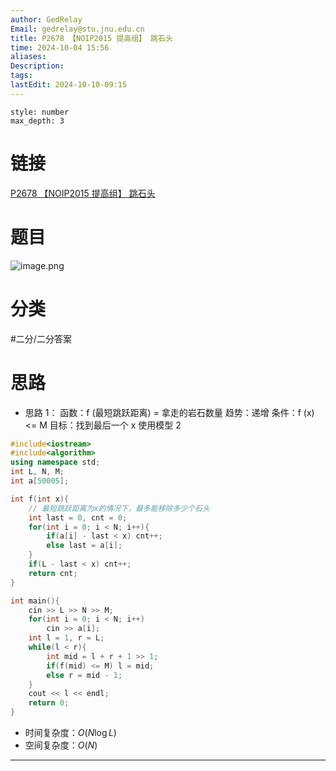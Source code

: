 ```yaml
---
author: GedRelay
Email: gedrelay@stu.jnu.edu.cn
title: P2678 【NOIP2015 提高组】 跳石头
time: 2024-10-04 15:56
aliases: 
Description: 
tags: 
lastEdit: 2024-10-10-09:15
---
```


```toc
style: number
max_depth: 3
```

# 链接
[P2678 【NOIP2015 提高组】 跳石头](https://www.luogu.com.cn/problem/P2678) 

# 题目
![image.png](https://ged-pic-bed.oss-cn-guangzhou.aliyuncs.com/img/202410041557594.png)


# 分类
#二分/二分答案 

# 思路
- 思路 1：
函数：f (最短跳跃距离) = 拿走的岩石数量
趋势：递增
条件：f (x) <= M
目标：找到最后一个 x
使用模型 2


```cpp
#include<iostream>
#include<algorithm>
using namespace std;
int L, N, M;
int a[50005];

int f(int x){
    // 最短跳跃距离为x的情况下，最多能移除多少个石头
    int last = 0, cnt = 0;
    for(int i = 0; i < N; i++){
        if(a[i] - last < x) cnt++;
        else last = a[i];
    }
    if(L - last < x) cnt++;
    return cnt;
}

int main(){
    cin >> L >> N >> M;
    for(int i = 0; i < N; i++)
        cin >> a[i];
    int l = 1, r = L;
    while(l < r){
        int mid = l + r + 1 >> 1;
        if(f(mid) <= M) l = mid;
        else r = mid - 1;
    }
    cout << l << endl;
    return 0;
}

```


- 时间复杂度：${O\left( N\log L \right)  }$ 
- 空间复杂度：${O\left( N \right)  }$ 


---

